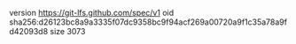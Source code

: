 version https://git-lfs.github.com/spec/v1
oid sha256:d26123bc8a9a3335f07dc9358bc9f94acf269a00720a9f1c35a78a9fd42093d8
size 3073
